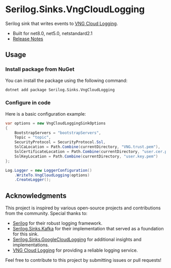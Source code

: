 
# Serilog.Sinks.VngCloudLogging

Serilog sink that writes events to [VNG Cloud Logging](https://vmonitor.console.vngcloud.vn/quota-usages/log).

- Built for net8.0, net5.0, netstandard2.1
- [Release Notes](CHANGELOG.md)

## Usage

### Install package from NuGet

You can install the package using the following command:

```bash
dotnet add package Serilog.Sinks.VngCloudLogging
```

### Configure in code

Here is a basic configuration example:

```csharp
var options = new VngCloudLoggingSinkOptions
{
    BootstrapServers = "bootstrapServers",
    Topic = "topic",
    SecurityProtocol = SecurityProtocol.Ssl,
    SslCaLocation = Path.Combine(currentDirectory, "VNG.trust.pem"),
    SslCertificateLocation = Path.Combine(currentDirectory, "user.cer.pem"),
    SslKeyLocation = Path.Combine(currentDirectory, "user.key.pem")
};

Log.Logger = new LoggerConfiguration()
    .WriteTo.VngCloudLogging(options)
    .CreateLogger();
```

## Acknowledgments

This project is inspired by various open-source projects and contributions from the community. Special thanks to:

- [Serilog](https://github.com/serilog/serilog) for their robust logging framework.
- [Serilog.Sinks.Kafka](https://github.com/imburseag/serilog-sinks-kafka) for their implementation that served as a foundation for this sink.
- [Serilog.Sinks.GoogleCloudLogging](https://github.com/manigandham/serilog-sinks-googlecloudlogging) for additional insights and implementations.
- [VNG Cloud Logging](https://vmonitor.console.vngcloud.vn/quota-usages/log) for providing a reliable logging service.

Feel free to contribute to this project by submitting issues or pull requests!